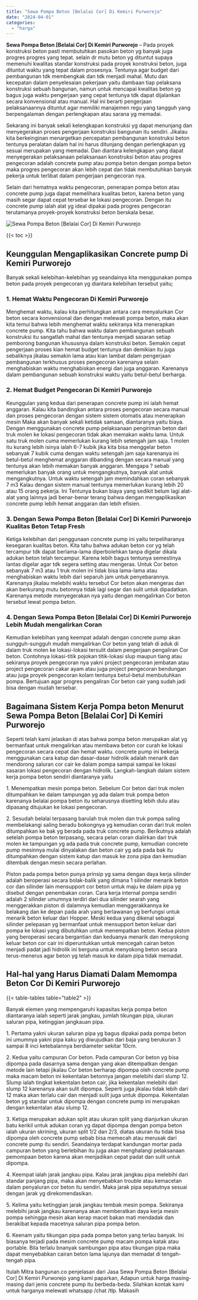 ```yaml
---
title: "Sewa Pompa Beton [Belalai Cor] Di Kemiri Purworejo"
date: "2024-04-01"
categories: 
  - "harga"
---
```


**Sewa Pompa Beton \[Belalai Cor\] Di Kemiri Purworejo** – Pada proyek konstruksi beton pasti membutuhkan pasokan beton yg banyak juga progres progres yang tepat. selain dr mutu beton yg dituntut supaya memenuhi kwalitas standar konstruksi pada proyek konstruksi beton, juga dituntut waktu yang tepat dalam prosesnya. Tentunya agar budget dari pembangunan tdk membengkak dan tdk menjadi mahal. Mutu dan kecepatan dalam penyelesaian pekerjaan yaitu dambaan tiap pelaksana konstruksi sebuah bangunan, namun untuk mencapai kwalitas beton yg bagus juga waktu pengerjaan yang cepat tentunya tdk dapat dijalankan secara konvensional atau manual. Hal ini berarti pengerjaan pelaksanaannya dituntut agar memiliki manajemen regu yang tangguh yang berpengalaman dengan perlengkapan atau sarana yg memadai.

Sekarang ini banyak sekali kelengkapan konstruksi yg dapat menunjang dan menyegerakan proses pengerjaan konstruksi bangunan itu sendiri. Jikalau kita berkeinginan menargetkan percepatan pembangunan konstruksi beton tentunya peralatan dalam hal ini harus ditunjang dengan perlengkapan yg sesuai merupakan yang memadai. Dan diantara kelengkapan yang dapat menyegerakan pelaksanaan pelaksanaan konstruksi beton atau progres pengecoran adalah concrete pump atau pompa beton dengan pompa beton maka progres pengecoran akan lebih cepat dan tidak membutuhkan banyak pekerja untuk terlibat dalam pengerjaan pengecoran nya.

Selain dari hematnya waktu pengecoran, penerapan pompa beton atau concrete pump juga dapat memelihara kualitas beton, karena beton yang masih segar dapat cepat tersebar ke lokasi pengecoran. Dengan itu concrete pump ialah alat yg ideal dipakai pada progres pengecoran terutamanya proyek-proyek konstruksi beton berskala besar.

![Sewa Pompa Beton [Belalai Cor] Di Kemiri Purworejo](/images/sewa-concrete-pump-01.png)

{{< toc >}}

## Keunggulan Mengaplikasikan Concrete pump Di Kemiri Purworejo

Banyak sekali kelebihan-kelebihan yg seandainya kita menggunakan pompa beton pada proyek pengecoran yg diantara kelebihan tersebut yaitu;

### 1\. Hemat Waktu Pengecoran Di Kemiri Purworejo

Menghemat waktu, kalau kita perhitungkan antara cara menyalurkan Cor beton secara konvensional dan dengan melewati pompa beton, maka akan kita temui bahwa lebih menghemat waktu sekiranya kita menerapkan concrete pump. Kita tahu bahwa waktu dalam pembangunan sebuah konstruksi itu sangatlah mahal dan tentunya menjadi sasaran setiap pemborong bangunan khususnya dalam konstruksi beton. Semakin cepat pengerjaan proses kian hemat budget tentunya dan demikian itu juga sebaliknya jikalau semakin lama atau kian lambat dalam pengerjaan pembangunan terkhusus proses pengecoran karenanya selain menghabiskan waktu menghabiskan energi dan juga anggaran. Karenanya dalam pembangunan sebuah konstruksi waktu yaitu betul-betul berharga.

### 2\. Hemat Budget Pengecoran Di Kemiri Purworejo

Keunggulan yang kedua dari penerapan concrete pump ini ialah hemat anggaran. Kalau kita bandingkan antara proses pengecoran secara manual dan proses pengecoran dengan sistem sistem otomatis atau menerapkan mesin Maka akan banyak sekali ketidak samaan, diantaranya yaitu biaya. Dengan menggunakan concrete pump pelaksanaan pengiriman beton dari truk molen ke lokasi pengecoran tidak akan memakan waktu lama. Untuk satu truk molen cuma memerlukan kurang lebih setengah jam saja. 1 molen itu kurang lebih isinya ialah 6-7 kubik jika kita bisa menggelar beton sebanyak 7 kubik cuma dengan waktu setengah jam saja karenanya ini betul-betul menghemat anggaran dibanding dengan secara manual yang tentunya akan lebih memakan banyak anggaran. Mengapa ? sebab memerlukan banyak orang untuk mengangkutnya, banyak alat untuk mengangkutnya. Untuk waktu setengah jam memindahkan coran sebanyak 7 m3 Kalau dengan sistem manual tentunya memerlukan kurang lebih 20 atau 15 orang pekerja. Ini Tentunya bukan biaya yang sedikit belum lagi alat-alat yang lainnya jadi benar-benar terang bahwa dengan mengaplikasikan concrete pump lebih hemat anggaran dan lebih efisien.

### 3\. Dengan Sewa Pompa Beton \[Belalai Cor\] Di Kemiri Purworejo Kualitas Beton Tetap Fresh

Ketiga kelebihan dari penggunaan concrete pump ini yaitu terpeliharanya kesegaran kualitas beton. Kita tahu bahwa adukan beton cor yg telah tercampur tdk dapat berlama-lama diperbolehkan tanpa digelar dikala adukan beton telah tercampur. Karena lebih bagus tentunya semestinya lantas digelar agar tdk segera setting atau mengeras. Untuk Cor beton sebanyak 7 m3 atau 1 truk molen ini tidak bisa lama-lama atau menghabiskan waktu lebih dari separuh jam untuk penyebarannya. Karenanya jikalau melebihi waktu tersebut Cor beton akan mengeras dan akan berkurang mutu betonnya tidak lagi segar dan sulit untuk dipadatkan. Karenanya metode menyegerakan nya yaitu dengan mengalirkan Cor beton tersebut lewat pompa beton.

### 4\. Dengan Sewa Pompa Beton \[Belalai Cor\] Di Kemiri Purworejo Lebih Mudah mengalirkan Coran

Kemudian kelebihan yang keempat adalah dengan concrete pump akan sungguh-sungguh mudah mengalirkan Cor beton yang telah di aduk di dalam truk molen ke lokasi-lokasi tersulit dalam pengerjaan pengaliran Cor beton. Contohnya lokasi-titik pojokan titik-lokasi slup maupun tiang atau sekiranya proyek pengecoran nya yakni project pengecoran jembatan atau project pengecoran cakar ayam atau juga project pengecoran bendungan atau juga proyek pengecoran kolam tentunya betul-betul membutuhkan pompa. Bertujuan agar progres pengaliran Cor beton cair yang sudah jadi bisa dengan mudah tersebar.

## Bagaimana Sistem Kerja Pompa beton Menurut Sewa Pompa Beton \[Belalai Cor\] Di Kemiri Purworejo

Seperti telah kami jelaskan di atas bahwa pompa beton merupakan alat yg bermanfaat untuk mengalirkan atau membawa beton cor curah ke lokasi pengecoran secara cepat dan hemat waktu. concrete pump ini bekerja menggunakan cara katup dan dasar-dasar hidrolik adalah menarik dan mendorong saluran cor cair ke dalam pompa sampai sampai ke lokasi sasaran lokasi pengecoran dengan hidrolik. Langkah-langkah dalam sistem kerja pompa beton sendiri diantaranya yaitu

1\. Menempatkan mesin pompa beton. Sebelum Cor beton dari truk molen ditumpahkan ke dalam tampungan yg ada dalam truk pompa beton karenanya belalai pompa beton itu seharusnya disetting lebih dulu atau dipasang ditujukan ke lokasi pengecoran.

2\. Sesudah belalai terpasang barulah truk molen dan truk pompa saling membelakangi saling beradu bokongnya yg kemudian coran dari truk molen ditumpahkan ke bak yg berada pada truk concrete pump. Berikutnya adalah setelah pompa beton terpasang, secara pelan coran dialirkan dari truk molen ke tampungan yg ada pada truk concrete pump, kemudian concrete pump mesinnya mulai dinyalakan dan beton cair yg ada pada bak itu ditumpahkan dengan sistem katup dan masuk ke zona pipa dan kemudian ditembak dengan mesin secara perlahan.

Piston pada pompa beton punya prinsip yg sama dengan daya kerja silinder adalah beroperasi secara bolak-balik yang dimana 1 silinder menarik beton cor dan silinder lain mensupport cor beton untuk maju ke dalam pipa yg disebut dengan penembakan coran. Cara kerja internal pompa sendiri adalah 2 silinder umumnya terdiri dari dua silinder searah yang menggerakkan piston di dalamnya kemudian menggerakkannya ke belakang dan ke depan pada arah yang berlawanan yg berfungsi untuk menarik beton keluar dari Hopper. Meski kedua yang dikenal sebagai silinder pelepasan yg bermanfaat untuk mensupport beton keluar dari pompa ke lokasi yang dibutuhkan untuk menempatkan beton. Kedua piston yang beroperasi secara bergantian dan keduanya menarik dan menyokong keluar beton cor cair ini diperuntukkan untuk mencegah cairan beton menjadi padat jadi hidrolik ini berguna untuk menyokong beton secara terus-menerus agar beton yg telah masuk ke dalam pipa tidak memadat.

## Hal-hal yang Harus Diamati Dalam Memompa Beton Cor Di Kemiri Purworejo

{{< table-tables table="table2" >}}

Banyak elemen yang mempengaruhi kapasitas kerja pompa beton diantaranya ialah seperti jarak jangkau, jumlah tikungan pipa, ukuran saluran pipa, ketinggian jangkauan pipa.

1\. Pertama yakni ukuran saluran pipa yg bagus dipakai pada pompa beton ini umumnya yakni pipa kaku yg diwujudkan dari baja yang berukuran 3 sampai 8 inci ketebalannya berdiameter sekitar 10cm.

2\. Kedua yaitu campuran Cor beton. Pada campuran Cor beton yg bisa dipompa pada dasarnya sama dengan yang akan ditempatkan dengan metode lain tetapi jikalau Cor beton berharap dipompa oleh concrete pump maka macam beton ini kekentalan betonnya jangan melebihi dari slump 12. Slump ialah tingkat kekentalan beton cair, jika kekentalan melebihi dari slump 12 karenanya akan sulit dipompa. Seperti juga jikalau tidak lebih dari 12 maka akan terlalu cair dan menjadi sulit juga untuk dipompa. Kekentalan beton yg standar untuk dipompa dengan concrete pump ini merupakan dengan kekentalan atau slump 12.

3\. Ketiga merupakan adukan split atau ukuran split yang dianjurkan ukuran batu kerikil untuk adukan coran yg dapat dipompa dengan pompa beton ialah ukuran skrining, ukuran split 1/2 dan 2/3, diatas ukuran itu tidak bisa dipompa oleh concrete pump sebab bisa memecah atau merusak dari concrete pump itu sendiri. Seandainya terdapat kandungan mortar pada campuran beton yang berlebihan itu juga akan menghalangi pelaksanaan pemompaan beton karena akan menjadikan cepat padat dan sulit untuk dipompa.

4\. Keempat ialah jarak jangkau pipa. Kalau jarak jangkau pipa melebihi dari standar panjang pipa, maka akan menyebabkan trouble atau kemacetan dalam penyaluran cor beton itu sendiri. Maka jarak pipa sepatutnya sesuai dengan jarak yg direkomendasikan.

5\. Kelima yaitu ketinggian jarak jangkau tembak mesin pompa. Sekiranya melebihi jarak jangkau karenanya akan memberatkan daya kerja mesin pompa sehingga mesin akan kerap macet bakan mati mendadak dan berakibat kepada macetnya saluran pipa pompa beton.

6\. Keenam yaitu tikungan pipa pada pompa beton yang terlau banyak. Ini biasanya terjadi pada mesim concrete pump macam pompa katak atau portable. Bila terlalu bnanyak sambungan pipa atau tikungan pipa maka dapat menyebabkan cairan beton lama lajunya dan memadat di tengah-tengah pipa.

Itulah Mitra bangunan.co penjelasan dari Jasa Sewa Pompa Beton \[Belalai Cor\] Di Kemiri Purworejo yang kami paparkan, Adapun untuk harga masing-masing dari jenis concrete pump itu berbeda-beda. Silahkan kontak kami untuk harganya melewati whatsapp /chat /tlp. Makasih

